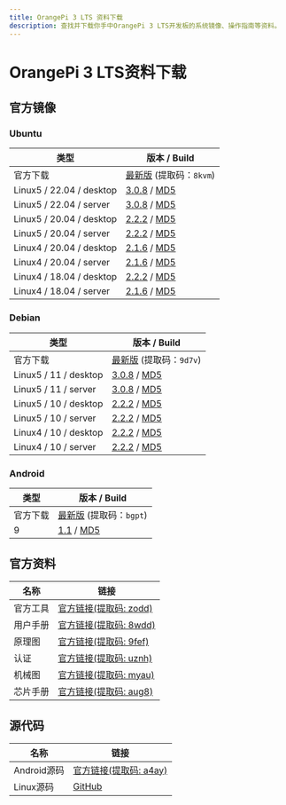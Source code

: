 ```yaml
---
title: OrangePi 3 LTS 资料下载
description: 查找并下载你手中OrangePi 3 LTS开发板的系统镜像、操作指南等资料。
---
```


# OrangePi 3 LTS资料下载

## 官方镜像

### Ubuntu

| 类型                     | 版本 / Build                                                 |
| ------------------------ | ------------------------------------------------------------ |
| 官方下载                 | [最新版](https://pan.baidu.com/share/init?surl=idizz4nqPjgqvraoR3FIqQ) (提取码：`8kvm`) |
| Linux5 / 22.04 / desktop | [3.0.8](https://dl.openboard.dev/img/orangepi/opi3lts/ubuntu/linux5/jammy/desktop/orangepi3_lts_3.0.8_ubuntu_jammy_desktop_xfce_linux5.16.17.7z) / [MD5](https://dl.openboard.dev/img/orangepi/opi3lts/ubuntu/linux5/jammy/desktop/orangepi3_lts_3.0.8_ubuntu_jammy_desktop_xfce_linux5.16.17.7z.md5) |
| Linux5 / 22.04 / server  | [3.0.8](https://dl.openboard.dev/img/orangepi/opi3lts/ubuntu/linux5/jammy/server/orangepi3_lts_3.0.8_ubuntu_jammy_server_linux5.16.17.7z) / [MD5](https://dl.openboard.dev/img/orangepi/opi3lts/ubuntu/linux5/jammy/server/orangepi3_lts_3.0.8_ubuntu_jammy_server_linux5.16.17.7z.md5) |
| Linux5 / 20.04 / desktop | [2.2.2](https://dl.openboard.dev/img/orangepi/opi3lts/ubuntu/linux5/focal/orangepi3_lts_2.2.2_ubuntu_focal_desktop_linux5.10.75.7z) / [MD5](https://dl.openboard.dev/img/orangepi/opi3lts/ubuntu/linux5/focal/orangepi3_lts_2.2.2_ubuntu_focal_desktop_linux5.10.75.7z.md5) |
| Linux5 / 20.04 / server  | [2.2.2](https://dl.openboard.dev/img/orangepi/opi3lts/ubuntu/linux5/focal/orangepi3_lts_2.2.2_ubuntu_focal_server_linux5.10.75.7z) / [MD5](https://dl.openboard.dev/img/orangepi/opi3lts/ubuntu/linux5/focal/orangepi3_lts_2.2.2_ubuntu_focal_server_linux5.10.75.7z.md5) |
| Linux4 / 20.04 / desktop | [2.1.6](https://dl.openboard.dev/img/orangepi/opi3lts/ubuntu/linux4.9/focal/orangepi3_lts_2.1.6_ubuntu_focal_desktop_linux4.9.118.7z) / [MD5](https://dl.openboard.dev/img/orangepi/opi3lts/ubuntu/linux4.9/focal/orangepi3_lts_2.1.6_ubuntu_focal_desktop_linux4.9.118.7z.md5) |
| Linux4 / 20.04 / server  | [2.1.6](https://dl.openboard.dev/img/orangepi/opi3lts/ubuntu/linux4.9/focal/orangepi3_lts_2.1.6_ubuntu_focal_server_linux4.9.118.7z) / [MD5](https://dl.openboard.dev/img/orangepi/opi3lts/ubuntu/linux4.9/focal/orangepi3_lts_2.1.6_ubuntu_focal_server_linux4.9.118.7z.md5) |
| Linux4 / 18.04 / desktop | [2.2.2](https://dl.openboard.dev/img/orangepi/opi3lts/ubuntu/linux4.9/bionic/orangepi3_lts_2.2.2_ubuntu_bionic_desktop_linux4.9.118.7z) / [MD5](https://dl.openboard.dev/img/orangepi/opi3lts/ubuntu/linux4.9/bionic/orangepi3_lts_2.2.2_ubuntu_bionic_desktop_linux4.9.118.7z.md5) |
| Linux4 / 18.04 / server  | [2.1.6](https://dl.openboard.dev/img/orangepi/opi3lts/ubuntu/linux4.9/bionic/orangepi3_lts_2.1.6_ubuntu_bionic_server_linux4.9.118.7z) / [MD5](https://dl.openboard.dev/img/orangepi/opi3lts/ubuntu/linux4.9/bionic/orangepi3_lts_2.1.6_ubuntu_bionic_server_linux4.9.118.7z.md5) |


### Debian

| 类型                  | 版本 / Build                                                 |
| --------------------- | ------------------------------------------------------------ |
| 官方下载              | [最新版](https://pan.baidu.com/s/18BE03Zq01EuyBgF07oOz1g) (提取码：`9d7v`) |
| Linux5 / 11 / desktop | [3.0.8](https://dl.openboard.dev/img/orangepi/opi3lts/debian/linux5/bullseye/desktop/orangepi3_lts_3.0.8_debian_bullseye_desktop_xfce_linux5.16.17.7z) / [MD5](https://dl.openboard.dev/img/orangepi/opi3lts/debian/linux5/bullseye/desktop/orangepi3_lts_3.0.8_debian_bullseye_desktop_xfce_linux5.16.17.7z.md5) |
| Linux5 / 11 / server  | [3.0.8](https://dl.openboard.dev/img/orangepi/opi3lts/debian/linux5/bullseye/server/orangepi3_lts_3.0.8_debian_bullseye_server_linux5.16.17.7z) / [MD5](https://dl.openboard.dev/img/orangepi/opi3lts/debian/linux5/bullseye/server/orangepi3_lts_3.0.8_debian_bullseye_server_linux5.16.17.7z.md5) |
| Linux5 / 10 / desktop | [2.2.2](https://dl.openboard.dev/img/orangepi/opi3lts/debian/linux5/buster/orangepi3_lts_2.2.2_debian_buster_desktop_linux5.10.75.7z) / [MD5](https://dl.openboard.dev/img/orangepi/opi3lts/debian/linux5/buster/orangepi3_lts_2.2.2_debian_buster_desktop_linux5.10.75.7z.md5) |
| Linux5 / 10 / server  | [2.2.2](https://dl.openboard.dev/img/orangepi/opi3lts/debian/linux5/buster/orangepi3_lts_2.2.2_debian_buster_server_linux5.10.75.7z) / [MD5](https://dl.openboard.dev/img/orangepi/opi3lts/debian/linux5/buster/orangepi3_lts_2.2.2_debian_buster_server_linux5.10.75.7z.md5) |
| Linux4 / 10 / desktop | [2.2.2](https://dl.openboard.dev/img/orangepi/opi3lts/debian/linux4.9.118/desktop/orangepi3_lts_2.2.2_debian_buster_desktop_linux4.9.118.7z) / [MD5](https://dl.openboard.dev/img/orangepi/opi3lts/debian/linux4.9.118/desktop/orangepi3_lts_2.2.2_debian_buster_desktop_linux4.9.118.7z.md5) |
| Linux4 / 10 / server  | [2.2.2](https://dl.openboard.dev/img/orangepi/opi3lts/debian/linux4.9.118/server/orangepi3_lts_2.2.2_debian_buster_server_linux4.9.118.7z) / [MD5](https://dl.openboard.dev/img/orangepi/opi3lts/debian/linux4.9.118/server/orangepi3_lts_2.2.2_debian_buster_server_linux4.9.118.7z.md5) |

### Android

| 类型     | 版本 / Build                                                 |
| -------- | ------------------------------------------------------------ |
| 官方下载 | [最新版](https://pan.baidu.com/share/init?surl=CF2cz0TF7Cm2DC_quvsVuQ) (提取码：`bgpt`) |
| 9        | [1.1](https://dl.openboard.dev/img/orangepi/opi3lts/android/orangepi_3_lts_android9_v1.1.tar.gz) / [MD5](https://dl.openboard.dev/img/orangepi/opi3lts/android/orangepi_3_lts_android9_v1.1.tar.gz.md5) |

## 官方资料

| 名称     | 链接                                                         |
| -------- | ------------------------------------------------------------ |
| 官方工具 | [官方链接(提取码: zodd)](https://pan.baidu.com/s/1bsdRnIZFsAO251DP5klfLg) |
| 用户手册 | [官方链接(提取码: 8wdd)](https://pan.baidu.com/share/init?surl=N8R1_7qlFt2gimEh3KDoXA&pwd=8wdd) |
| 原理图   | [官方链接(提取码: 9fef)](https://pan.baidu.com/share/init?surl=IGexleq2jJwBQPV494VUOQ&pwd=9fef) |
| 认证     | [官方链接(提取码: uznh)](https://pan.baidu.com/share/init?surl=nbMB0VYZfF2FOIa6UYjCJg&pwd=uznh) |
| 机械图   | [官方链接(提取码: myau)](https://pan.baidu.com/share/init?surl=N-8_RdeOZTg2PAx6ACNpeQ&pwd=myau) |
| 芯片手册 | [官方链接(提取码: aug8)](https://pan.baidu.com/share/init?surl=SyHzZ2ul7XW7iY86DkniVQ&pwd=aug8) |



## 源代码

| 名称        | 链接                                                         |
| ----------- | ------------------------------------------------------------ |
| Android源码 | [官方链接(提取码: a4ay)](https://pan.baidu.com/share/init?surl=wMSzidPWkzz7zjcqsXCj3w) |
| Linux源码   | [GitHub](https://github.com/orangepi-xunlong/orangepi-build) |
